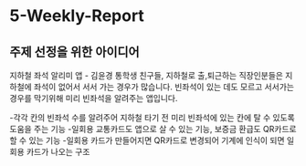 # 5-Weekly-Report
## 주제 선정을 위한 아이디어 

지하철 좌석 알리미 앱 - 김윤경
통학생 친구들, 지하철로 출,퇴근하는 직장인분들은 지하철에 좌석이 없어서 서서 가는 경우가 많습니다. 빈좌석이 있는 데도 모르고 서서가는 경우를 막기위해 미리 빈좌석을 알려주는 앱입니다.

-각각 칸의 빈좌석 수를 알려주어 지하철 타기 전 미리 빈좌석에 있는 칸에 탈 수 있도록 도움을 주는 기능
-일회용 교통카드도 앱으로 살 수 있는 기능, 보증금 환급도 QR카드로 할 수 있는 기능
-일회용 카드가 만들어지면 QR카드로 변경되어 기계에 인식이 되면 일회용 카드가 나오는 구조
